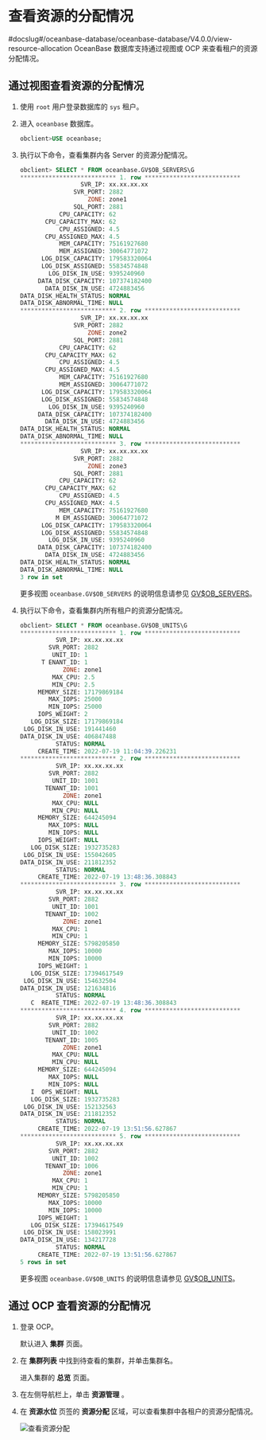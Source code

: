 # 查看资源的分配情况
#docslug#/oceanbase-database/oceanbase-database/V4.0.0/view-resource-allocation
OceanBase 数据库支持通过视图或 OCP 来查看租户的资源分配情况。

## 通过视图查看资源的分配情况

1. 使用 `root` 用户登录数据库的 `sys` 租户。

2. 进入 `oceanbase` 数据库。

   ```sql
   obclient>USE oceanbase;
   ```

3. 执行以下命令，查看集群内各 Server 的资源分配情况。

   ```sql
   obclient> SELECT * FROM oceanbase.GV$OB_SERVERS\G
   *************************** 1. row ***************************
                    SVR_IP: xx.xx.xx.xx
                  SVR_PORT: 2882
                      ZONE: zone1
                  SQL_PORT: 2881
              CPU_CAPACITY: 62
          CPU_CAPACITY_MAX: 62
              CPU_ASSIGNED: 4.5
          CPU_ASSIGNED_MAX: 4.5
              MEM_CAPACITY: 75161927680
              MEM_ASSIGNED: 30064771072
         LOG_DISK_CAPACITY: 179583320064
         LOG_DISK_ASSIGNED: 55834574848
           LOG_DISK_IN_USE: 9395240960
        DATA_DISK_CAPACITY: 107374182400
          DATA_DISK_IN_USE: 4724883456
   DATA_DISK_HEALTH_STATUS: NORMAL
   DATA_DISK_ABNORMAL_TIME: NULL
   *************************** 2. row ***************************
                    SVR_IP: xx.xx.xx.xx
                  SVR_PORT: 2882
                      ZONE: zone2
                  SQL_PORT: 2881
              CPU_CAPACITY: 62
          CPU_CAPACITY_MAX: 62
              CPU_ASSIGNED: 4.5
          CPU_ASSIGNED_MAX: 4.5
              MEM_CAPACITY: 75161927680
              MEM_ASSIGNED: 30064771072
         LOG_DISK_CAPACITY: 179583320064
         LOG_DISK_ASSIGNED: 55834574848
           LOG_DISK_IN_USE: 9395240960
        DATA_DISK_CAPACITY: 107374182400
          DATA_DISK_IN_USE: 4724883456
   DATA_DISK_HEALTH_STATUS: NORMAL
   DATA_DISK_ABNORMAL_TIME: NULL
   *************************** 3. row ***************************
                    SVR_IP: xx.xx.xx.xx
                  SVR_PORT: 2882
                      ZONE: zone3
                  SQL_PORT: 2881
              CPU_CAPACITY: 62
          CPU_CAPACITY_MAX: 62
              CPU_ASSIGNED: 4.5
          CPU_ASSIGNED_MAX: 4.5
              MEM_CAPACITY: 75161927680
             M EM_ASSIGNED: 30064771072
         LOG_DISK_CAPACITY: 179583320064
         LOG_DISK_ASSIGNED: 55834574848
           LOG_DISK_IN_USE: 9395240960
        DATA_DISK_CAPACITY: 107374182400
          DATA_DISK_IN_USE: 4724883456
   DATA_DISK_HEALTH_STATUS: NORMAL
   DATA_DISK_ABNORMAL_TIME: NULL
   3 row in set
   ```

   更多视图 `oceanbase.GV$OB_SERVERS` 的说明信息请参见 [GV$OB_SERVERS](../../13.system-reference/4.system-view-for-mysql/3.performance-view-5/9.gv-ob_servers.md)。

4. 执行以下命令，查看集群内所有租户的资源分配情况。

   ```sql
   obclient> SELECT * FROM oceanbase.GV$OB_UNITS\G
   *************************** 1. row ***************************
             SVR_IP: xx.xx.xx.xx
           SVR_PORT: 2882
            UNIT_ID: 1
         T ENANT_ID: 1
               ZONE: zone1
            MAX_CPU: 2.5
            MIN_CPU: 2.5
        MEMORY_SIZE: 17179869184
           MAX_IOPS: 25000
           MIN_IOPS: 25000
        IOPS_WEIGHT: 2
      LOG_DISK_SIZE: 17179869184
    LOG_DISK_IN_USE: 191441460
   DATA_DISK_IN_USE: 406847488
             STATUS: NORMAL
        CREATE_TIME: 2022-07-19 11:04:39.226231
   *************************** 2. row ***************************
             SVR_IP: xx.xx.xx.xx
           SVR_PORT: 2882
            UNIT_ID: 1001
          TENANT_ID: 1001
               ZONE: zone1
            MAX_CPU: NULL
            MIN_CPU: NULL
        MEMORY_SIZE: 644245094
           MAX_IOPS: NULL
           MIN_IOPS: NULL
        IOPS_WEIGHT: NULL
      LOG_DISK_SIZE: 1932735283
    LOG_DISK_IN_USE: 155042605
   DATA_DISK_IN_USE: 211812352
             STATUS: NORMAL
        CREATE_TIME: 2022-07-19 13:48:36.308843
   *************************** 3. row ***************************
             SVR_IP: xx.xx.xx.xx
           SVR_PORT: 2882
            UNIT_ID: 1001
          TENANT_ID: 1002
               ZONE: zone1
            MAX_CPU: 1
            MIN_CPU: 1
        MEMORY_SIZE: 5798205850
           MAX_IOPS: 10000
           MIN_IOPS: 10000
        IOPS_WEIGHT: 1
      LOG_DISK_SIZE: 17394617549
    LOG_DISK_IN_USE: 154632504
   DATA_DISK_IN_USE: 121634816
             STATUS: NORMAL
      C  REATE_TIME: 2022-07-19 13:48:36.308843
   *************************** 4. row ***************************
             SVR_IP: xx.xx.xx.xx
           SVR_PORT: 2882
            UNIT_ID: 1002
          TENANT_ID: 1005
               ZONE: zone1
            MAX_CPU: NULL
            MIN_CPU: NULL
        MEMORY_SIZE: 644245094
           MAX_IOPS: NULL
           MIN_IOPS: NULL
      I  OPS_WEIGHT: NULL
      LOG_DISK_SIZE: 1932735283
    LOG_DISK_IN_USE: 152132563
   DATA_DISK_IN_USE: 211812352
             STATUS: NORMAL
        CREATE_TIME: 2022-07-19 13:51:56.627867
   *************************** 5. row ***************************
             SVR_IP: xx.xx.xx.xx
           SVR_PORT: 2882
            UNIT_ID: 1002
          TENANT_ID: 1006
               ZONE: zone1
            MAX_CPU: 1
            MIN_CPU: 1
        MEMORY_SIZE: 5798205850
           MAX_IOPS: 10000
           MIN_IOPS: 10000
        IOPS_WEIGHT: 1
      LOG_DISK_SIZE: 17394617549
    LOG_DISK_IN_USE: 158023991
   DATA_DISK_IN_USE: 134217728
             STATUS: NORMAL
        CREATE_TIME: 2022-07-19 13:51:56.627867
   5 rows in set
   ```

   更多视图 `oceanbase.GV$OB_UNITS` 的说明信息请参见 [GV$OB_UNITS](../../13.system-reference/4.system-view-for-mysql/3.performance-view-5/13.gv-ob_units.md)。

## 通过 OCP 查看资源的分配情况

1. 登录 OCP。

   默认进入 **集群** 页面。

2. 在 **集群列表** 中找到待查看的集群，并单击集群名。

   进入集群的 **总览** 页面。

3. 在左侧导航栏上，单击 **资源管理** 。

4. 在 **资源水位** 页签的 **资源分配** 区域，可以查看集群中各租户的资源分配情况。

   ![查看资源分配](https://help-static-aliyun-doc.aliyuncs.com/assets/img/zh-CN/9548251361/p323792.png)
